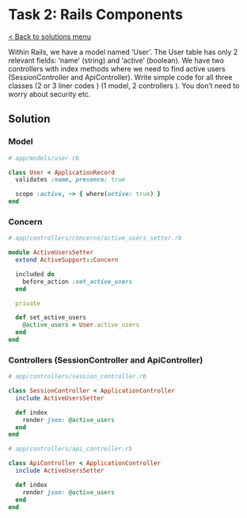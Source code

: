 # Task 2: Rails Components

[< Back to solutions menu](../readme.md)

Within Rails, we have a model named ‘User’. The User table has only 2 relevant fields: ‘name’ (string) and ‘active’ (boolean). We have two controllers with index methods where we need to find active users (SessionController and ApiController). Write simple code for all three classes (2 or 3 liner codes ) (1 model, 2 controllers ).  You don’t need to worry about security etc.

## Solution

### Model

```ruby
# app/models/user.rb

class User < ApplicationRecord
  validates :name, presence: true

  scope :active, -> { where(active: true) }
end
```

### Concern

```ruby
# app/controllers/concerns/active_users_setter.rb

module ActiveUsersSetter
  extend ActiveSupport::Concern

  included do
    before_action :set_active_users
  end

  private

  def set_active_users
    @active_users = User.active_users
  end
end
```

### Controllers (SessionController and ApiController)

```ruby
# app/controllers/session_controller.rb

class SessionController < ApplicationController
  include ActiveUsersSetter

  def index
    render json: @active_users
  end
end

```

```ruby
# app/controllers/api_controller.rb

class ApiController < ApplicationController
  include ActiveUsersSetter

  def index
    render json: @active_users
  end
end
```
